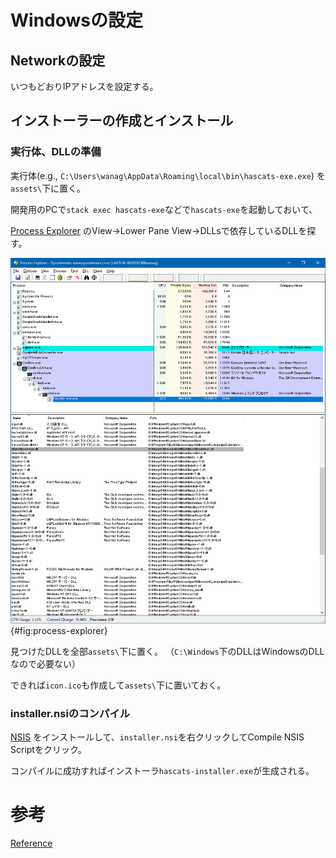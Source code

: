 # Windowsの設定

## Networkの設定

いつもどおりIPアドレスを設定する。

## インストーラーの作成とインストール

### 実行体、DLLの準備

実行体(e.g., `C:\Users\wanag\AppData\Roaming\local\bin\hascats-exe.exe`)
を`assets\`下に置く。

開発用のPCで`stack exec hascats-exe`などで`hascats-exe`を起動しておいて、

[Process Explorer](https://docs.microsoft.com/en-us/sysinternals/downloads/process-explorer)
のView->Lower Pane View->DLLsで依存しているDLLを探す。

![process explorer](./image/process_explorer.png){#fig:process-explorer}

見つけたDLLを全部`assets\`下に置く。
（`C:\Windows`下のDLLはWindowsのDLLなので必要ない）

できれば`icon.ico`も作成して`assets\`下に置いておく。

### installer.nsiのコンパイル

[NSIS](https://nsis.sourceforge.io/Main_Page)
をインストールして、`installer.nsi`を右クリックしてCompile NSIS Scriptをクリック。

コンパイルに成功すればインストーラ`hascats-installer.exe`が生成される。

# 参考

[Reference](https://blog.patchgirl.io/haskell/2020/10/30/windows-installer-for-haskell-software.html)
